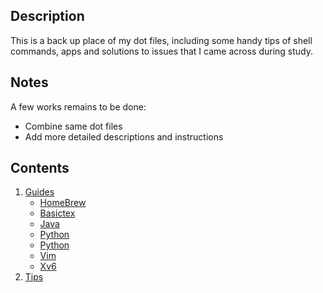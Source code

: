 Description
---
This is a back up place of my dot files, including some handy tips of shell commands, apps and solutions to issues that I came across during study.

Notes
---
A few works remains to be done:
* Combine same dot files
* Add more detailed descriptions and instructions

Contents
---
1. [Guides](guides.md)
   * [HomeBrew](guides.md#HomeBrew)
   * [Basictex](guides.md#Basictex)
   * [Java](guides.md#Java)
   * [Python](guides.md#Python)
   * [Python](guides.md#Python)
   * [Vim](guides.md#Vim)
   * [Xv6](guides.md#Xv6)
2. [Tips](tips.md)
